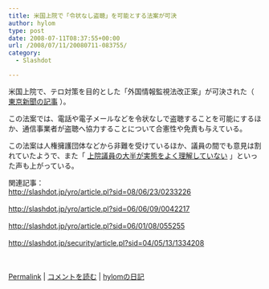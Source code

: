 ```yaml
---
title: 米国上院で「令状なし盗聴」を可能とする法案が可決
author: hylom
type: post
date: 2008-07-11T08:37:55+00:00
url: /2008/07/11/20080711-083755/
category:
  - Slashdot

---
```

米国上院で、テロ対策を目的とした「外国情報監視法改正案」が可決された（   [東京新聞の記事][1] ）。

この法案では、電話や電子メールなどを令状なしで盗聴することを可能にするほか、通信事業者が盗聴へ協力することについて合憲性や免責も与えている。

この法案は人権擁護団体などから非難を受けているほか、議員の間でも意見は割れていたようで、また「   [上院議員の大半が実態をよく理解していない][2] 」といった声も上がっている。

関連記事：     
http://slashdot.jp/yro/article.pl?sid=08/06/23/0233226 </br>     
http://slashdot.jp/yro/article.pl?sid=06/06/09/0042217 </br>     
http://slashdot.jp/yro/article.pl?sid=06/01/08/055255 </br>     
http://slashdot.jp/security/article.pl?sid=04/05/13/1334208 </br>    
</br>

  [Permalink][3] |   [コメントを読む][4] |   [hylomの日記][5]

 [1]: http://www.tokyo-np.co.jp/article/world/news/CK2008071002000281.html
 [2]: http://www.computerworld.jp/news/trd/115249.html
 [3]: http://slashdot.jp/~hylom/journal/445698
 [4]: http://slashdot.jp/~hylom/journal/445698#acomments
 [5]: http://slashdot.jp/~hylom/journal/
